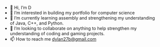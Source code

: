 - 👋 Hi, I’m D
- 👀 I’m interested in building my portfolio for computer science
- 🌱 I’m currently learning assembly and strengthening my understanding of Java, C++, and Python. 
- 💞️ I’m looking to collaborate on anything to help strengthen my understanding of coding and gaming projects.
- 📫 How to reach me dylan27b@gmail.com

<!---
Dabrizzle/Dabrizzle is a ✨ special ✨ repository because its `README.md` (this file) appears on your GitHub profile.
You can click the Preview link to take a look at your changes.
--->

